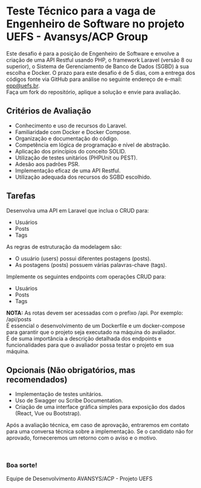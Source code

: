 # Teste Técnico para a vaga de Engenheiro de Software no projeto UEFS - Avansys/ACP Group

Este desafio é para a posição de Engenheiro de Software e envolve a criação de uma API Restful usando PHP, o framework Laravel (versão 8 ou superior), o Sistema de Gerenciamento de Banco de Dados (SGBD) à sua escolha e Docker. O prazo para este desafio é de 5 dias, com a entrega dos códigos fonte via GitHub para análise no seguinte endereço de e-mail: epp@uefs.br. <br>
Faça um fork do repositório, aplique a solução e envie para avaliação.

## Critérios de Avaliação

- Conhecimento e uso de recursos do Laravel.
- Familiaridade com Docker e Docker Compose.
- Organização e documentação do código.
- Competência em lógica de programação e nível de abstração.
- Aplicação dos princípios do conceito SOLID.
- Utilização de testes unitários (PHPUnit ou PEST).
- Adesão aos padrões PSR.
- Implementação eficaz de uma API Restful.
- Utilização adequada dos recursos do SGBD escolhido.

## Tarefas

Desenvolva uma API em Laravel que inclua o CRUD para:
- Usuários
- Posts
- Tags

As regras de estruturação da modelagem são:
- O usuário (users) possui diferentes postagens (posts).
- As postagens (posts) possuem várias palavras-chave (tags).

Implemente os seguintes endpoints com operações CRUD para:
- Usuários
- Posts
- Tags

**NOTA:**
As rotas devem ser acessadas com o prefixo /api. Por exemplo: /api/posts  
É essencial o desenvolvimento de um Dockerfile e um docker-compose para garantir que o projeto seja executado na máquina do avaliador.  
É de suma importância a descrição detalhada dos endpoints e funcionalidades para que o avaliador possa testar o projeto em sua máquina.

## Opcionais (Não obrigatórios, mas recomendados)

- Implementação de testes unitários.
- Uso de Swagger ou Scribe Documentation.
- Criação de uma interface gráfica simples para exposição dos dados (React, Vue ou Bootstrap).

Após a avaliação técnica, em caso de aprovação, entraremos em contato para uma conversa técnica sobre a implementação. Se o candidato não for aprovado, forneceremos um retorno com o aviso e o motivo.

<br>

### Boa sorte! <br>
Equipe de Desenvolvimento AVANSYS/ACP - Projeto UEFS
